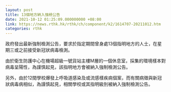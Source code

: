 ```yaml
---
layout: post
title: 13個地方納入強檢公告
date: 2021-10-12 01:25:09.000000000 +08:00
link: https://news.rthk.hk/rthk/ch/component/k2/1614707-20211012.htm
categories: rthk
---
```


政府發出最新強制檢測公告，要求於指定期間曾身處13個指明地方的人士，在星期三或之前接受新冠狀病毒檢測。 

由於衛生防護中心在機場超級一號貨站主樓M層的一個休息室，採集的環境樣本對病毒呈陽性，為謹慎起見，該指明地方會被納入強制檢測公告。

另外，由於12間學校爆發上呼吸道感染及或流感樣疾病個案，而有關病徵與新冠狀病毒病相似，為謹慎起見，相關學校或其指明級別被納入強制檢測公告。
